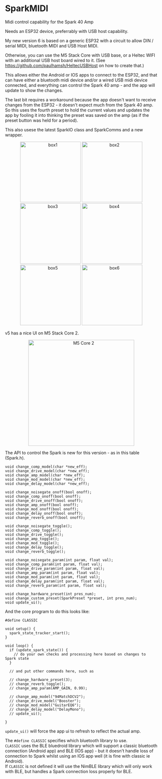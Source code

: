 # SparkMIDI
Midi control capability for the Spark 40 Amp   

Needs an ESP32 device, preferrably with USB host capability.   

My new version 6 is based on a generic ESP32 with a circuit to allow DIN / serial MIDI, bluetooth MIDI and USB Host MIDI.

Otherwise, you can use the M5 Stack Core with USB base, or a Heltec WIFI with an additional USB host board wired to it.   (See https://github.com/paulhamsh/HeltecUSBHost on how to create that.)   

This allows either the Android or IOS apps to connect to the ESP32, and that can have either a bluetooth midi device and/or a wired USB midi device connected, and everything can control the Spark 40 amp - and the app will update to show the changes.   

The last bit requires a workaround because the app doesn't want to receive changes from the ESP32 - it doesn't expect much from the Spark 40 amp. So this uses the fourth preset to hold the current values and updates the app by fooling it into thinking the preset was saved on the amp (as if the preset button was held for a period).   

This also usese the latest SparkIO class and SparkComms and a new wrapper.   

<p align="center">
  <img src="https://github.com/paulhamsh/SparkMIDI/blob/main/pics/M5StackUI.jpg" width="200" title="box1">
  <img src="https://github.com/paulhamsh/SparkMIDI/blob/main/pics/M5StackUI.jpg" width="200" title="box2">
  <img src="https://github.com/paulhamsh/SparkMIDI/blob/main/pics/M5StackUI.jpg" width="200" title="box3">
  <img src="https://github.com/paulhamsh/SparkMIDI/blob/main/pics/M5StackUI.jpg" width="200" title="box4">
  <img src="https://github.com/paulhamsh/SparkMIDI/blob/main/pics/M5StackUI.jpg" width="200" title="box5">
  <img src="https://github.com/paulhamsh/SparkMIDI/blob/main/pics/M5StackUI.jpg" width="200" title="box6">

</p>







v5 has a nice UI on M5 Stack Core 2.    

<p align="center">
  <img src="https://github.com/paulhamsh/SparkMIDI/blob/main/pics/M5StackUI.jpg" width="350" title="M5 Core 2">
</p>

The API to control the Spark is new for this version - as in this table (Spark.h).   


```
void change_comp_model(char *new_eff);
void change_drive_model(char *new_eff);
void change_amp_model(char *new_eff);
void change_mod_model(char *new_eff);
void change_delay_model(char *new_eff);

void change_noisegate_onoff(bool onoff);
void change_comp_onoff(bool onoff);
void change_drive_onoff(bool onoff);
void change_amp_onoff(bool onoff);
void change_mod_onoff(bool onoff);
void change_delay_onoff(bool onoff);
void change_reverb_onoff(bool onoff);

void change_noisegate_toggle();
void change_comp_toggle();
void change_drive_toggle();
void change_amp_toggle();
void change_mod_toggle();
void change_delay_toggle();
void change_reverb_toggle();

void change_noisegate_param(int param, float val);
void change_comp_param(int param, float val);
void change_drive_param(int param, float val);
void change_amp_param(int param, float val);
void change_mod_param(int param, float val);
void change_delay_param(int param, float val);
void change_reverb_param(int param, float val);

void change_hardware_preset(int pres_num);
void change_custom_preset(SparkPreset *preset, int pres_num);
void update_ui();
```

And the core program to do this looks like:

```
#define CLASSIC

void setup() {
  spark_state_tracker_start();
}

void loop() {
  if (update_spark_state()) {
    // do your own checks and processing here based on changes to Spark state 
  }
  
  // and put other commands here, such as
  
  // change_hardware_preset(3); 
  // change_reverb_toggle();
  // change_amp_param(AMP_GAIN, 0.99);
  
  // change_amp_model("94MatchDCV2");
  // change_drive_model("Booster");  
  // change_mod_model("GuitarEQ6");
  // change_delay_model("DelayMono");
  // update_ui();
  
}
```

```update_ui()``` will force the app ui to refresh to reflect the actual amp.   

The ```#define CLASSIC``` specifies which bluetooth library to use.   
```CLASSIC``` uses the BLE bluedroid library which will support a classic bluetooth connection (Android app) and BLE (IOS app) - but it doesn't handle loss of connection to Spark whilst using an IOS app well (it is fine with classic ie Android).   
If ```CLASSIC``` is not defined it will use the NimBLE library which will only work with BLE, but handles a Spark connection loss properly for BLE.    

